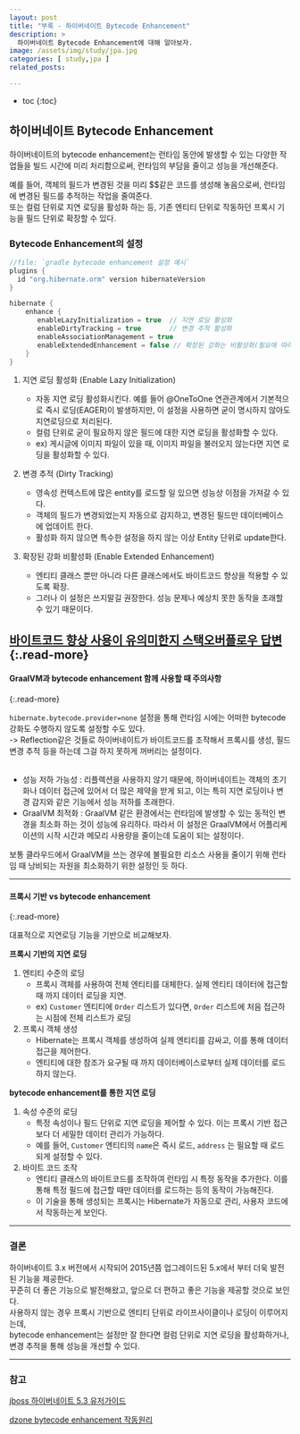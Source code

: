 ```yaml
---
layout: post
title: "부록 - 하이버네이트 Bytecode Enhancement"
description: >
  하이버네이트 Bytecode Enhancement에 대해 알아보자.
image: /assets/img/study/jpa.jpg
categories: [ study,jpa ]
related_posts:

---
```


* toc
{:toc}

## 하이버네이트 Bytecode Enhancement
하이버네이트의 bytecode enhancement는 런타임 동안에 발생할 수 있는 다양한 작업들을 빌드 시간에 미리 처리함으로써, 런타임의 부담을 줄이고 성능을 개선해준다.<br>

예를 들어, 객체의 필드가 변경된 것을 미리 $$같은 코드를 생성해 놓음으로써, 런타임에 변경된 필드를 추적하는 작업을 줄여준다.<br> 
또는 컬럼 단위로 지연 로딩을 활성화 하는 등, 기존 엔티티 단위로 작동하던 프록시 기능을 필드 단위로 확장할 수 있다.<br>



### Bytecode Enhancement의 설정


~~~groovy
//file: `gradle bytecode enhancement 설정 예시`
plugins {
  id "org.hibernate.orm" version hibernateVersion
}

hibernate {
    enhance {
       enableLazyInitialization = true  // 지연 로딩 활성화
       enableDirtyTracking = true       // 변경 추적 활성화
       enableAssociationManagement = true
       enableExtendedEnhancement = false // 확장된 강화는 비활성화(필요에 따라)
    }
}
~~~

1. 지연 로딩 활성화 (Enable Lazy Initialization)
    - 자동 지연 로딩 활성화시킨다. 예를 들어 @OneToOne 연관관계에서 기본적으로 즉시 로딩(EAGER)이 발생하지만, 이 설정을 사용하면 굳이 명시하지 않아도 지연로딩으로 처리된다.
    - 컬럼 단위로 굳이 필요하지 않은 필드에 대한 지연 로딩을 활성화할 수 있다.
    - ex) 게시글에 이미지 파일이 있을 때, 이미지 파일을 불러오지 않는다면 지연 로딩을 활성화할 수 있다.

2. 변경 추적 (Dirty Tracking)
    - 영속성 컨텍스트에 많은 entity를 로드할 일 있으면 성능상 이점을 가져갈 수 있다.
    - 객체의 필드가 변경되었는지 자동으로 감지하고, 변경된 필드만 데이터베이스에 업데이트 한다.
    - 활성화 하지 않으면 특수한 설정을 하지 않는 이상 Entity 단위로 update한다.

3. 확장된 강화 비활성화 (Enable Extended Enhancement)
    - 엔티티 클래스 뿐만 아니라 다른 클래스에서도 바이트코드 향상을 적용할 수 있도록 확장.
    - 그러나 이 설정은 쓰지말길 권장한다. 성능 문제나 예상치 못한 동작을 초래할 수 있기 때문이다.

[바이트코드 향상 사용이 유의미한지 스택오버플로우 답변](https://stackoverflow.com/questions/58782057/is-it-worth-using-the-hibernate-bytecode-enhancement-mechanism)
{:.read-more}
---

#### GraalVM과 bytecode enhancement 함께 사용할 때 주의사항 
{:.read-more}

`hibernate.bytecode.provider=none` 설정을 통해 런타임 시에는 어떠한 bytecode 강화도 수행하지 않도록 설정할 수도 있다.<br>
-> Reflection같은 것들로 하이버네이트가 바이트코드를 조작해서 프록시를 생성, 필드 변경 추적 등을 하는데 그걸 하지 못하게 꺼버리는 설정이다.<br>
<br>

* 성능 저하 가능성 : 리플렉션을 사용하지 않기 때문에, 하이버네이트는 객체의 초기화나 데이터 접근에 있어서 더 많은 제약을 받게 되고, 이는 특히 지연 로딩이나 변경 감지와 같은 기능에서 성능 저하를 초래한다.
* GraalVM 최적화 : GraalVM 같은 환경에서는 런타임에 발생할 수 있는 동적인 변경을 최소화 하는 것이 성능에 유리하다. 따라서 이 설정은 GraalVM에서 어플리케이션의 시작 시간과 메모리 사용량을 줄이는데 도움이 되는 설정이다.

보통 클라우드에서 GraalVM을 쓰는 경우에 불필요한 리소스 사용을 줄이기 위해 런타임 때 낭비되는 자원을 최소화하기 위한 설정인 듯 하다.

   
---

#### 프록시 기반 vs bytecode enhancement
{:.read-more}

대표적으로 지연로딩 기능을 기반으로 비교해보자.<br>

**프록시 기반의 지연 로딩**

1. 엔티티 수준의 로딩
   - 프록시 객체를 사용하여 전체 엔티티를 대체한다. 실제 엔티티 데이터에 접근할 때 까지 데이터 로딩을 지연.
   - ex) `Customer` 엔티티에 `Order` 리스트가 있다면, `Order` 리스트에 처음 접근하는 시점에 전체 리스트가 로딩
2. 프록시 객체 생성
   - Hibernate는 프록시 객체를 생성하여 실제 엔티티를 감싸고, 이를 통해 데이터 접근을 제어한다.
   - 엔티티에 대한 참조가 요구될 때 까지 데이터베이스로부터 실제 데이터를 로드하지 않는다.

**bytecode enhancement를 통한 지연 로딩**

1. 속성 수준의 로딩
   - 특정 속성이나 필드 단위로 지연 로딩을 제어할 수 있다. 이는 프록시 기반 접근보다 더 세밀한 데이터 관리가 가능하다.
   - 예를 들어, `Customer` 엔티티의 `name`은 즉시 로드, `address` 는 필요할 때 로드되게 설정할 수 있다.
2. 바이트 코드 조작
   - 엔티티 클래스의 바이트코드를 조작하여 런타임 시 특정 동작을 추가한다. 이를 통해 특정 필드에 접근할 때만 데이터를 로드하는 등의 동작이 가능해진다.
   - 이 기술을 통해 생성되는 프록시는 Hibernate가 자동으로 관리, 사용자 코드에서 작동하는게 보인다.

---

### 결론

하이버네이트 3.x 버전에서 시작되어 2015년쯤 업그레이드된 5.x에서 부터 더욱 발전된 기능을 제공한다.<br>
꾸준히 더 좋은 기능으로 발전해왔고, 앞으로 더 편하고 좋은 기능을 제공할 것으로 보인다.<br>
사용하지 않는 경우 프록시 기반으로 엔티티 단위로 라이프사이클이나 로딩이 이루어지는데,<br>
bytecode enhancement는 설정만 잘 한다면 컬럼 단위로 지연 로딩을 활성화하거나, 변경 추적을 통해 성능을 개선할 수 있다.<br>

---
### 참고 
[jboss 하이버네이트 5.3 유저가이드](https://docs.jboss.org/hibernate/orm/5.3/userguide/html_single/chapters/pc/BytecodeEnhancement.html)

[dzone bytecode enhancement 작동원리](https://dzone.com/articles/hibernate-bytecode-enhancement-association-managem)
